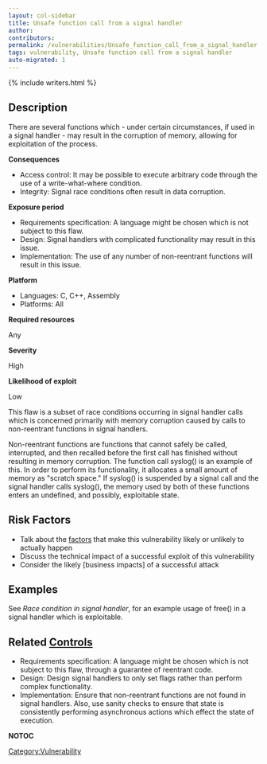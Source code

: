```yaml
---
layout: col-sidebar
title: Unsafe function call from a signal handler
author:
contributors:
permalink: /vulnerabilities/Unsafe_function_call_from_a_signal_handler
tags: vulnerability, Unsafe function call from a signal handler
auto-migrated: 1
---
```


{% include writers.html %}

## Description

There are several functions which - under certain circumstances, if used
in a signal handler - may result in the corruption of memory, allowing
for exploitation of the process.

**Consequences**

- Access control: It may be possible to execute arbitrary code through
  the use of a write-what-where condition.
- Integrity: Signal race conditions often result in data corruption.

**Exposure period**

- Requirements specification: A language might be chosen which is not
  subject to this flaw.
- Design: Signal handlers with complicated functionality may result in
  this issue.
- Implementation: The use of any number of non-reentrant functions
  will result in this issue.

**Platform**

- Languages: C, C++, Assembly
- Platforms: All

**Required resources**

Any

**Severity**

High

**Likelihood of exploit**

Low

This flaw is a subset of race conditions occurring in signal handler
calls which is concerned primarily with memory corruption caused by
calls to non-reentrant functions in signal handlers.

Non-reentrant functions are functions that cannot safely be called,
interrupted, and then recalled before the first call has finished
without resulting in memory corruption. The function call syslog() is an
example of this. In order to perform its functionality, it allocates a
small amount of memory as "scratch space." If syslog() is suspended by a
signal call and the signal handler calls syslog(), the memory used by
both of these functions enters an undefined, and possibly, exploitable
state.

## Risk Factors

- Talk about the [factors](https://owasp.org/www-community/OWASP_Risk_Rating_Methodology)
  that make this vulnerability likely or unlikely to actually happen
- Discuss the technical impact of a successful exploit of this
  vulnerability
- Consider the likely \[business impacts\] of a successful attack

## Examples

See _Race condition in signal handler_, for an example usage of free()
in a signal handler which is exploitable.

## Related [Controls](https://owasp.org/www-community/controls/)

- Requirements specification: A language might be chosen which is not
  subject to this flaw, through a guarantee of reentrant code.
- Design: Design signal handlers to only set flags rather than perform
  complex functionality.
- Implementation: Ensure that non-reentrant functions are not found in
  signal handlers. Also, use sanity checks to ensure that state is
  consistently performing asynchronous actions which effect the state
  of execution.

**NOTOC**

[Category:Vulnerability](Category:Vulnerability "wikilink")
